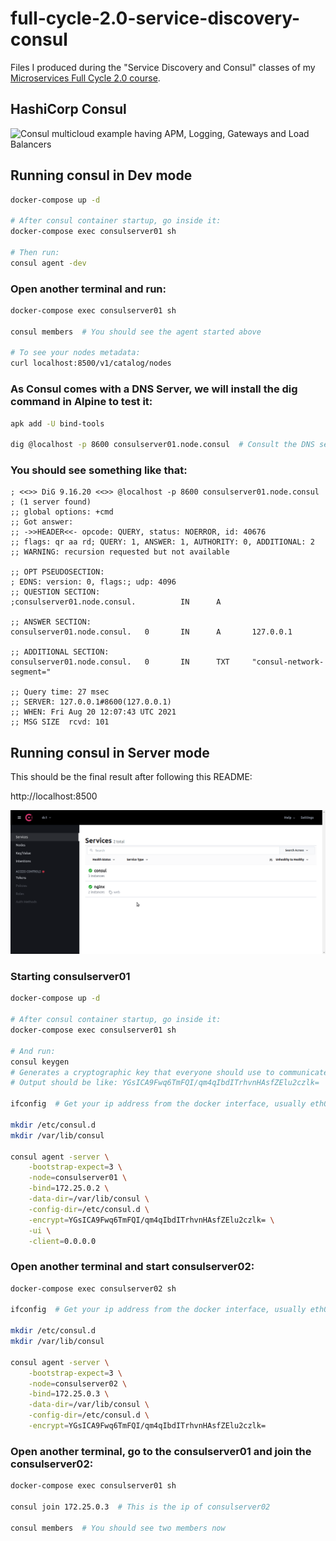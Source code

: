 # full-cycle-2.0-service-discovery-consul

Files I produced during the "Service Discovery and Consul" classes of my [Microservices Full Cycle 2.0 course](https://drive.google.com/file/d/1MdN-qK_8Pfg6YI3TSfSa5_2-FHmqGxEP/view?usp=sharing).

## HashiCorp Consul

![Consul multicloud example having APM, Logging, Gateways and Load Balancers](https://www.datocms-assets.com/2885/1622152328-control-plane.png?fit=max&fm=webp&q=80&w=1500)

## Running consul in Dev mode

```sh
docker-compose up -d

# After consul container startup, go inside it:
docker-compose exec consulserver01 sh

# Then run:
consul agent -dev
```

### Open another terminal and run:

```sh
docker-compose exec consulserver01 sh

consul members  # You should see the agent started above

# To see your nodes metadata:
curl localhost:8500/v1/catalog/nodes
```

### As Consul comes with a DNS Server, we will install the dig command in Alpine to test it:

```sh
apk add -U bind-tools

dig @localhost -p 8600 consulserver01.node.consul  # Consult the DNS server
```

### You should see something like that:

```
; <<>> DiG 9.16.20 <<>> @localhost -p 8600 consulserver01.node.consul
; (1 server found)
;; global options: +cmd
;; Got answer:
;; ->>HEADER<<- opcode: QUERY, status: NOERROR, id: 40676
;; flags: qr aa rd; QUERY: 1, ANSWER: 1, AUTHORITY: 0, ADDITIONAL: 2
;; WARNING: recursion requested but not available

;; OPT PSEUDOSECTION:
; EDNS: version: 0, flags:; udp: 4096
;; QUESTION SECTION:
;consulserver01.node.consul.          IN      A

;; ANSWER SECTION:
consulserver01.node.consul.   0       IN      A       127.0.0.1

;; ADDITIONAL SECTION:
consulserver01.node.consul.   0       IN      TXT     "consul-network-segment="

;; Query time: 27 msec
;; SERVER: 127.0.0.1#8600(127.0.0.1)
;; WHEN: Fri Aug 20 12:07:43 UTC 2021
;; MSG SIZE  rcvd: 101
```

## Running consul in Server mode

This should be the final result after following this README:

http://localhost:8500

![Showing Consul UI with all services and nodes](./consul-ui.gif)

### Starting consulserver01

```sh
docker-compose up -d

# After consul container startup, go inside it:
docker-compose exec consulserver01 sh

# And run:
consul keygen
# Generates a cryptographic key that everyone should use to communicate in the cluster
# Output should be like: YGsICA9Fwq6TmFQI/qm4qIbdITrhvnHAsfZElu2czlk=

ifconfig  # Get your ip address from the docker interface, usually eth0. Mine is 172.25.0.2

mkdir /etc/consul.d
mkdir /var/lib/consul

consul agent -server \
    -bootstrap-expect=3 \
    -node=consulserver01 \
    -bind=172.25.0.2 \
    -data-dir=/var/lib/consul \
    -config-dir=/etc/consul.d \
    -encrypt=YGsICA9Fwq6TmFQI/qm4qIbdITrhvnHAsfZElu2czlk= \
    -ui \
    -client=0.0.0.0
```

### Open another terminal and start consulserver02:

```sh
docker-compose exec consulserver02 sh

ifconfig  # Get your ip address from the docker interface, usually eth0. Mine is 172.25.0.3

mkdir /etc/consul.d
mkdir /var/lib/consul

consul agent -server \
    -bootstrap-expect=3 \
    -node=consulserver02 \
    -bind=172.25.0.3 \
    -data-dir=/var/lib/consul \
    -config-dir=/etc/consul.d \
    -encrypt=YGsICA9Fwq6TmFQI/qm4qIbdITrhvnHAsfZElu2czlk=
```

### Open another terminal, go to the consulserver01 and join the consulserver02:

```sh
docker-compose exec consulserver01 sh

consul join 172.25.0.3  # This is the ip of consulserver02

consul members  # You should see two members now
```

